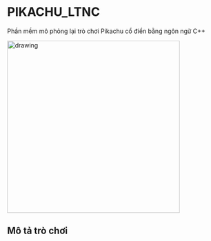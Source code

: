 # PIKACHU_LTNC
Phần mềm mô phỏng lại trò chơi Pikachu cổ điển bằng ngôn ngữ C++

<img src="PIKACHU/image/demo/index.jpg" alt="drawing" width="400"/>

## Mô tả trò chơi
